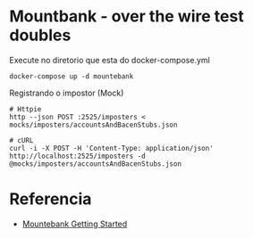 # Mountbank - over the wire test doubles

Execute no diretorio que esta do docker-compose.yml
```shell
docker-compose up -d mountebank
```

Registrando o impostor (Mock)
```shell
# Httpie
http --json POST :2525/imposters < mocks/imposters/accountsAndBacenStubs.json

# cURL
curl -i -X POST -H 'Content-Type: application/json' http://localhost:2525/imposters -d @mocks/imposters/accountsAndBacenStubs.json
```

# Referencia
- [Mountebank Getting Started](https://www.mbtest.org/docs/gettingStarted)